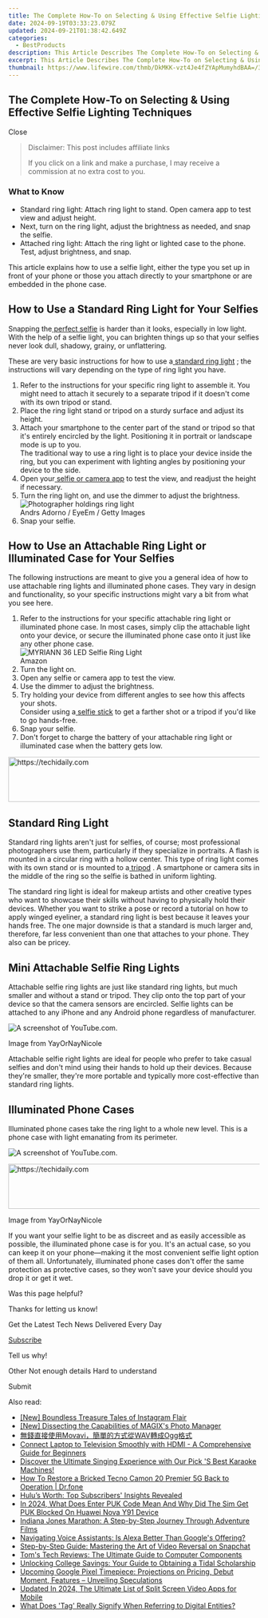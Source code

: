 ```yaml
---
title: The Complete How-To on Selecting & Using Effective Selfie Lighting Techniques
date: 2024-09-19T03:33:23.079Z
updated: 2024-09-21T01:38:42.649Z
categories:
  - BestProducts
description: This Article Describes The Complete How-To on Selecting & Using Effective Selfie Lighting Techniques
excerpt: This Article Describes The Complete How-To on Selecting & Using Effective Selfie Lighting Techniques
thumbnail: https://www.lifewire.com/thmb/DkMKK-vzt4Je4fZYApMumyhdBAA=/300x200/filters:no_upscale():max_bytes(150000):strip_icc():format(webp)/selfie-with-cute-little-dog-with-eyeglasses-595737544-562674d335a74d94828f7a5d7fe1f6b2.jpg
---
```


## The Complete How-To on Selecting & Using Effective Selfie Lighting Techniques

Close 

>  Disclaimer: This post includes affiliate links
>
>  If you click on a link and make a purchase, I may receive a commission at no extra cost to you.
>

###  What to Know

* Standard ring light: Attach ring light to stand. Open camera app to test view and adjust height.
* Next, turn on the ring light, adjust the brightness as needed, and snap the selfie.
* Attached ring light: Attach the ring light or lighted case to the phone. Test, adjust brightness, and snap.

 This article explains how to use a selfie light, either the type you set up in front of your phone or those you attach directly to your smartphone or are embedded in the phone case.  

##  How to Use a Standard Ring Light for Your Selfies

 Snapping the[ perfect selfie](https://www.lifewire.com/how-to-take-good-selfie-3485840) is harder than it looks, especially in low light. With the help of a selfie light, you can brighten things up so that your selfies never look dull, shadowy, grainy, or unflattering.

 These are very basic instructions for how to use a[ standard ring light](https://www.lifewire.com/best-ring-lights-4177473) ; the instructions will vary depending on the type of ring light you have.

1. Refer to the instructions for your specific ring light to assemble it. You might need to attach it securely to a separate tripod if it doesn't come with its own tripod or stand.
2. Place the ring light stand or tripod on a sturdy surface and adjust its height.
3. Attach your smartphone to the center part of the stand or tripod so that it's entirely encircled by the light. Positioning it in portrait or landscape mode is up to you.  
 The traditional way to use a ring light is to place your device inside the ring, but you can experiment with lighting angles by positioning your device to the side.
4. Open your[ selfie or camera app](https://www.lifewire.com/best-selfie-apps-3486024) to test the view, and readjust the height if necessary.
5. Turn the ring light on, and use the dimmer to adjust the brightness.  
![Photographer holdings ring light](https://www.lifewire.com/thmb/z2AuPJnEZzMnI4KgakItksVrQhE=/1500x0/filters:no_upscale():max_bytes(150000):strip_icc():format(webp)/GettyImages-942256804-5c3bdc1bc9e77c00019ac931.jpg)  
 Andrs Adorno / EyeEm / Getty Images
6. Snap your selfie.

##  How to Use an Attachable Ring Light or Illuminated Case for Your Selfies

 The following instructions are meant to give you a general idea of how to use attachable ring lights and illuminated phone cases. They vary in design and functionality, so your specific instructions might vary a bit from what you see here.

1. Refer to the instructions for your specific attachable ring light or illuminated phone case. In most cases, simply clip the attachable light onto your device, or secure the illuminated phone case onto it just like any other phone case.  
![MYRIANN 36 LED Selfie Ring Light](https://www.lifewire.com/thmb/Bmrr9GlDhoYTG3Fj75IcBerfeBs=/1500x0/filters:no_upscale():max_bytes(150000):strip_icc():format(webp)/71pKUBzNsL._SL1500_-fdbceafcb7944145bb802503fd688d4c.jpg)  
Amazon
2. Turn the light on.
3. Open any selfie or camera app to test the view.
4. Use the dimmer to adjust the brightness.
5. Try holding your device from different angles to see how this affects your shots.  
 Consider using a[ selfie stick](https://www.lifewire.com/best-selfie-sticks-4048577) to get a farther shot or a tripod if you'd like to go hands-free.
6. Snap your selfie.
7. Don't forget to charge the battery of your attachable ring light or illuminated case when the battery gets low.

<!-- affiliate ads begin -->
<a href="https://aligracehair.sjv.io/c/5597632/1948895/19272" target="_top" id="1948895">
  <img src="//a.impactradius-go.com/display-ad/19272-1948895" border="0" alt="https://techidaily.com" width="728" height="90"/>
</a>
<img height="0" width="0" src="https://aligracehair.sjv.io/i/5597632/1948895/19272" style="position:absolute;visibility:hidden;" border="0" />
<!-- affiliate ads end -->

## Standard Ring Light

 Standard ring lights aren't just for selfies, of course; most professional photographers use them, particularly if they specialize in portraits. A flash is mounted in a circular ring with a hollow center. This type of ring light comes with its own stand or is mounted to a[ tripod](https://www.lifewire.com/best-smartphone-tripods-4054017) . A smartphone or camera sits in the middle of the ring so the selfie is bathed in uniform lighting.

 The standard ring light is ideal for makeup artists and other creative types who want to showcase their skills without having to physically hold their devices. Whether you want to strike a pose or record a tutorial on how to apply winged eyeliner, a standard ring light is best because it leaves your hands free. The one major downside is that a standard is much larger and, therefore, far less convenient than one that attaches to your phone. They also can be pricey.

##  Mini Attachable Selfie Ring Lights

 Attachable selfie ring lights are just like standard ring lights, but much smaller and without a stand or tripod. They clip onto the top part of your device so that the camera sensors are encircled. Selfie lights can be attached to any iPhone and any Android phone regardless of manufacturer.

![A screenshot of YouTube.com.](https://www.lifewire.com/thmb/cxEExOBeXXCH8PYQs_Tkex9selc=/1500x0/filters:no_upscale():max_bytes(150000):strip_icc():format(webp)/how-to-use-a-selfie-light-4177995-2-5bdb606a46e0fb002d72d925.jpg) 

 Image from YayOrNayNicole 

 Attachable selfie right lights are ideal for people who prefer to take casual selfies and don't mind using their hands to hold up their devices. Because they're smaller, they're more portable and typically more cost-effective than standard ring lights.

## Illuminated Phone Cases

 Illuminated phone cases take the ring light to a whole new level. This is a phone case with light emanating from its perimeter.

![A screenshot of YouTube.com.](https://www.lifewire.com/thmb/lri-rMGATDC0vMsunMFMn2vM7Iw=/1500x0/filters:no_upscale():max_bytes(150000):strip_icc():format(webp)/how-to-use-a-selfie-light-4177995-1-5bdb5fbcc9e77c00518bb309.jpg) 

<!-- affiliate ads begin -->
<a href="https://ephamedtechinc.pxf.io/c/5597632/2137219/26400" target="_top" id="2137219">
  <img src="//a.impactradius-go.com/display-ad/26400-2137219" border="0" alt="https://techidaily.com" width="728" height="90"/>
</a>
<img height="0" width="0" src="https://ephamedtechinc.pxf.io/i/5597632/2137219/26400" style="position:absolute;visibility:hidden;" border="0" />
<!-- affiliate ads end -->

 Image from YayOrNayNicole 

 If you want your selfie light to be as discreet and as easily accessible as possible, the illuminated phone case is for you. It's an actual case, so you can keep it on your phone—making it the most convenient selfie light option of them all. Unfortunately, illuminated phone cases don't offer the same protection as protective cases, so they won't save your device should you drop it or get it wet.

Was this page helpful?

Thanks for letting us know!

 Get the Latest Tech News Delivered Every Day

[ Subscribe ](https://www.lifewire.com/#) 

Tell us why!

 Other  Not enough details  Hard to understand 

 Submit 

<ins class="adsbygoogle"
     style="display:block"
     data-ad-format="autorelaxed"
     data-ad-client="ca-pub-7571918770474297"
     data-ad-slot="1223367746"></ins>

<ins class="adsbygoogle"
     style="display:block"
     data-ad-client="ca-pub-7571918770474297"
     data-ad-slot="8358498916"
     data-ad-format="auto"
     data-full-width-responsive="true"></ins>

<span class="atpl-alsoreadstyle">Also read:</span>
<div><ul>
<li><a href="https://instagram-clips.techidaily.com/new-boundless-treasure-tales-of-instagram-flair/"><u>[New] Boundless Treasure Tales of Instagram Flair</u></a></li>
<li><a href="https://article-posts.techidaily.com/new-dissecting-the-capabilities-of-magixs-photo-manager/"><u>[New] Dissecting the Capabilities of MAGIX's Photo Manager</u></a></li>
<li><a href="https://vp-tips.techidaily.com/1726222245416-movaviwavogg/"><u>無錢直接使用Movavi，簡單的方式從WAV轉成Ogg格式</u></a></li>
<li><a href="https://tech-renaissance.techidaily.com/connect-laptop-to-television-smoothly-with-hdmi-a-comprehensive-guide-for-beginners/"><u>Connect Laptop to Television Smoothly with HDMI - A Comprehensive Guide for Beginners</u></a></li>
<li><a href="https://buynow-info.techidaily.com/discover-the-ultimate-singing-experience-with-our-pick-s-best-karaoke-machines/"><u>Discover the Ultimate Singing Experience with Our Pick 'S Best Karaoke Machines!</u></a></li>
<li><a href="https://fix-guide.techidaily.com/how-to-restore-a-bricked-tecno-camon-20-premier-5g-back-to-operation-drfone-by-drfone-fix-android-problems-fix-android-problems/"><u>How To Restore a Bricked Tecno Camon 20 Premier 5G Back to Operation | Dr.fone</u></a></li>
<li><a href="https://buynow-info.techidaily.com/hulus-worth-top-subscribers-insights-revealed/"><u>Hulu’s Worth: Top Subscribers' Insights Revealed</u></a></li>
<li><a href="https://sim-unlock.techidaily.com/in-2024-what-does-enter-puk-code-mean-and-why-did-the-sim-get-puk-blocked-on-huawei-nova-y91-device-by-drfone-android/"><u>In 2024, What Does Enter PUK Code Mean And Why Did The Sim Get PUK Blocked On Huawei Nova Y91 Device</u></a></li>
<li><a href="https://tech-renaissance.techidaily.com/indiana-jones-marathon-a-step-by-step-journey-through-adventure-films/"><u>Indiana Jones Marathon: A Step-by-Step Journey Through Adventure Films</u></a></li>
<li><a href="https://tech-renaissance.techidaily.com/navigating-voice-assistants-is-alexa-better-than-googles-offering/"><u>Navigating Voice Assistants: Is Alexa Better Than Google's Offering?</u></a></li>
<li><a href="https://tech-renaissance.techidaily.com/step-by-step-guide-mastering-the-art-of-video-reversal-on-snapchat/"><u>Step-by-Step Guide: Mastering the Art of Video Reversal on Snapchat</u></a></li>
<li><a href="https://hardware-tips.techidaily.com/toms-tech-reviews-the-ultimate-guide-to-computer-components/"><u>Tom's Tech Reviews: The Ultimate Guide to Computer Components</u></a></li>
<li><a href="https://tech-renaissance.techidaily.com/unlocking-college-savings-your-guide-to-obtaining-a-tidal-scholarship/"><u>Unlocking College Savings: Your Guide to Obtaining a Tidal Scholarship</u></a></li>
<li><a href="https://tech-renaissance.techidaily.com/upcoming-google-pixel-timepiece-projections-on-pricing-debut-moment-features-unveiling-speculations/"><u>Upcoming Google Pixel Timepiece: Projections on Pricing, Debut Moment, Features – Unveiling Speculations</u></a></li>
<li><a href="https://ai-video-tools.techidaily.com/updated-in-2024-the-ultimate-list-of-split-screen-video-apps-for-mobile/"><u>Updated In 2024, The Ultimate List of Split Screen Video Apps for Mobile</u></a></li>
<li><a href="https://tech-renaissance.techidaily.com/what-does-tag-really-signify-when-referring-to-digital-entities/"><u>What Does 'Tag' Really Signify When Referring to Digital Entities?</u></a></li>
</ul></div>

